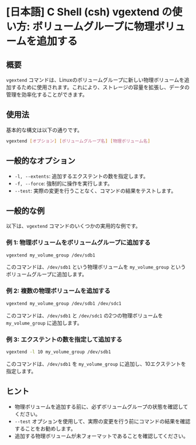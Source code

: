 # [日本語] C Shell (csh) vgextend の使い方: ボリュームグループに物理ボリュームを追加する

## 概要
`vgextend` コマンドは、Linuxのボリュームグループに新しい物理ボリュームを追加するために使用されます。これにより、ストレージの容量を拡張し、データの管理を効率化することができます。

## 使用法
基本的な構文は以下の通りです。

```bash
vgextend [オプション] [ボリュームグループ名] [物理ボリューム名]
```

## 一般的なオプション
- `-l, --extents`: 追加するエクステントの数を指定します。
- `-f, --force`: 強制的に操作を実行します。
- `--test`: 実際の変更を行うことなく、コマンドの結果をテストします。

## 一般的な例
以下は、`vgextend` コマンドのいくつかの実用的な例です。

### 例 1: 物理ボリュームをボリュームグループに追加する
```bash
vgextend my_volume_group /dev/sdb1
```
このコマンドは、`/dev/sdb1` という物理ボリュームを `my_volume_group` というボリュームグループに追加します。

### 例 2: 複数の物理ボリュームを追加する
```bash
vgextend my_volume_group /dev/sdb1 /dev/sdc1
```
このコマンドは、`/dev/sdb1` と `/dev/sdc1` の2つの物理ボリュームを `my_volume_group` に追加します。

### 例 3: エクステントの数を指定して追加する
```bash
vgextend -l 10 my_volume_group /dev/sdb1
```
このコマンドは、`/dev/sdb1` を `my_volume_group` に追加し、10エクステントを指定します。

## ヒント
- 物理ボリュームを追加する前に、必ずボリュームグループの状態を確認してください。
- `--test` オプションを使用して、実際の変更を行う前にコマンドの結果を確認することをお勧めします。
- 追加する物理ボリュームが未フォーマットであることを確認してください。